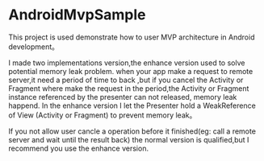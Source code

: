 # AndroidMvpSample
This project is used demonstrate how to user MVP architecture in Android development。

I made two implementations version,the enhance version used to solve potential memory leak problem.
when your app make a request to remote server,it need a period of time to back ,but if you cancel the Activity or Fragment where make the request in the period,the Activity or Fragment instance referenced by the presenter can not released, memory leak happend. In the enhance version I let the Presenter hold a WeakReference of View (Activity or Fragment) to prevent  memory leak。

If you not allow user cancle a operation before it finished(eg: call a remote server and wait until the result back)
the normal version is qualified,but I recommend you use the enhance version.
